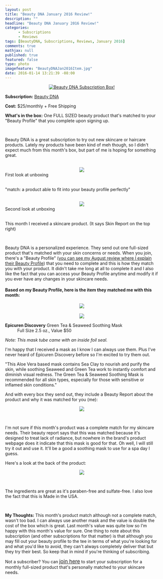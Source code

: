 ```yaml
---
layout: post
title: "Beauty DNA January 2016 Review!"
description: ""
headline: "Beauty DNA January 2016 Review!"
categories: 
      - Subscriptions
      - Reviews
tags: [BeautyDNA, Subscriptions, Reviews, January 2016]
comments: true
mathjax: null
published: true
featured: false
type: photo
imagefeature: "BeautyDNAJan2016Item.jpg"
date: 2016-01-14 13:21:39 -08:00
---
```


<center><a href="https://www.beautydna.com/" target="_blank">
<img src="/images/BeautyDNAJan2016Box.jpg" border="0" style="border:none;max-width:100%;" alt="Beauty DNA Subscription Box!" />
</a></center>

<p><b>Subscription:</b> <a href="https://www.beautydna.com/" target="_blank">Beauty DNA</a></p>
<p><b>Cost:</b> $25/monthly + Free Shipping</p>
<p><b>What's in the box:</b> One FULL SIZED beauty product that's matched to your "Beauty Profile" that you complete upon signing up.</p>
<br>

<p>Beauty DNA is a great subscription to try out new skincare or haircare products. Lately my products have been kind of meh though, so I didn't expect much from this month's box, but part of me is hoping for something great.</p>
<br>

<center><img src='/images/BeautyDNAJan2016OpenBox.jpg'></center>
<figcaption>First look at unboxing</figcaption> 

<br>

<p>"match: a product able to fit into your beauty profile perfectly"</p>

<br>

<center><img src='/images/BeautyDNAJan2016OpenBox2.jpg'></center>
<figcaption>Second look at unboxing</figcaption>

<br>

<p>This month I received a skincare product. (It says Skin Report on the top right)</p>

<br>

<p>Beauty DNA is a personalized experience. They send out one full-sized product that's matched with your skin concerns or needs. When you join, there's a "Beauty Profile" (<a href="http://whatsupmailbox.com/subscriptions/Beauty-DNA-August-2015-Review/" target="_blank">you can see my August review where I explain their Beauty Profile</a>) that you need to complete and this is how they match you with your product. It didn't take me long at all to complete it and I also like the fact that you can access your Beauty Profile anytime and modify it if you ever have any changes in your skincare needs.</p>

<H4>Based on my Beauty Profile, here is the item they matched me with this month:</H4>

<center><img src='/images/BeautyDNAJan2016Item.jpg'></center>

<br>

<center><img src='/images/BeautyDNAJan2016EpicurenMask.jpg'></center>

<DL>
<DT><b>Epicuren Discovery</b> Green Tea & Seaweed Soothing Mask</DT>
<DD>Full Size 2.5 oz., Value $50</DD>
</DL>

<p><i>Note: This mask tube came with an inside foil seal.</i></p>

<p>I'm happy that I received a mask as I know I can always use them. Plus I've never heard of Epicuren Discovery before so I'm excited to try them out.</p>

<p>"This Aloe Vera based mask contains Sea Clay to nourish and purify the skin, while soothing Seaweed and Green Tea work to instantly comfort and diminish visual redness. The Green Tea & Seaweed Soothing Mask is recommended for all skin types, especially for those with sensitive or inflamed skin conditions."</p>

<p>And with every box they send out, they include a Beauty Report about the product and why it was matched for you (me):</p>
<p><center><img src='/images/BeautyDNAJan2016Info.jpg'></center></p>

<br>

<p>I'm not sure if this month's product was a complete match for my skincare needs. Their beauty report says that this was matched because it's designed to treat lack of radiance, but nowhere in the brand's product webpage does it indicate that this mask is good for that. Oh well, I will still try it out and use it. It'll be a good a soothing mask to use for a spa day I guess.</p>

<p>Here's a look at the back of the product:</p>
<p><center><img src='/images/BeautyDNAJan2016EpicurenMask2.jpg'></center></p>
<br>

<p>The ingredients are great as it's paraben-free and sulfate-free. I also love the fact that this is Made in the USA.</p>
<br>

<p><i class="icon-exclamation-sign"></i><b> My Thoughts:</b> This month's product match although not a complete match, wasn't too bad. I can always use another mask and the value is double the cost of the box which is great. Last month's value was quite low so I'm happy with this month's value for sure. One thing to note about this subscription (and other subscriptions for that matter) is that although you may fill out your beauty profile to the tee in terms of what you're looking for and what you'd like to avoid, they can't always completely deliver that but they try their best. So keep that in mind if you're thinking of subscribing.</p>

<p>Not a subscriber? You can <a href="https://www.beautydna.com/"><big>join here</big></a> to start your subscription for a monthly full-sized product that's personally matched to your skincare needs.</p>
<br>
